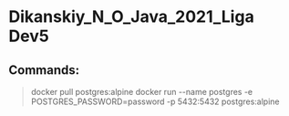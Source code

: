 # Dikanskiy_N_O_Java_2021_Liga Dev5

## Commands:
> docker pull postgres:alpine
> docker run --name postgres -e POSTGRES_PASSWORD=password -p 5432:5432 postgres:alpine
